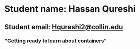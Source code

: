 # Student name: Hassan Qureshi  
## Student email: Hqureshi2@collin.edu  
### "Getting ready to learn about containers"

